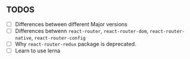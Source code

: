 

## TODOS
- [ ] Differences between different Major versions
- [ ] Differences betwenn `react-router`, `react-router-dom`, `react-router-native`, `react-router-config`
- [ ] Why `react-router-redux` package is deprecated.
- [ ] Learn to use lerna
